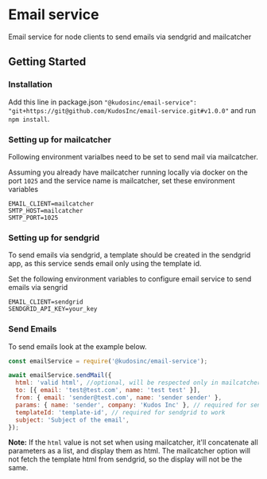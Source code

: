 # Email service
Email service for node clients to send emails via sendgrid and mailcatcher

## Getting Started

### Installation

Add this line in package.json `"@kudosinc/email-service": "git+https://git@github.com/KudosInc/email-service.git#v1.0.0"` and run `npm install`.

### Setting up for mailcatcher

Following environment varialbes need to be set to send mail via mailcatcher.

Assuming you already have mailcatcher running locally via docker on the port `1025` and the service name is mailcatcher, set these environment variables

```
EMAIL_CLIENT=mailcatcher
SMTP_HOST=mailcatcher
SMTP_PORT=1025
```
### Setting up for sendgrid

To send emails via sendgrid, a template should be created in the sendgrid app, as this service sends email only using the template id.

Set the following environment variables to configure email service to send emails via sengrid

```
EMAIL_CLIENT=sendgrid
SENDGRID_API_KEY=your_key
```

### Send Emails

To send emails look at the example below.

```javascript
const emailService = require('@kudosinc/email-service');

await emailService.sendMail({
  html: 'valid html', //optional, will be respected only in mailcatcher
  to: [{ email: 'test@test.com', name: 'test test' }],
  from: { email: 'sender@test.com', name: 'sender sender' },
  params: { name: 'sender', company: 'Kudos Inc' }, // required for sendgrid, optional for mailcatcher
  templateId: 'template-id', // required for sendgrid to work
  subject: 'Subject of the email',
});

```

**Note:**
If the `html` value is not set when using mailcatcher, it'll concatenate all parameters as a list, and display them as html. The mailcatcher option will not fetch the template html from sendgrid, so the display will not be the same.
